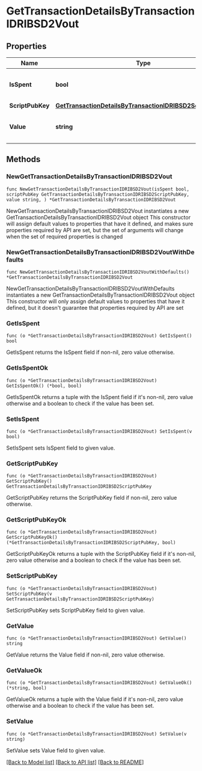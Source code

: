 # GetTransactionDetailsByTransactionIDRIBSD2Vout

## Properties

Name | Type | Description | Notes
------------ | ------------- | ------------- | -------------
**IsSpent** | **bool** | Defines whether the output is spent or not. | 
**ScriptPubKey** | [**GetTransactionDetailsByTransactionIDRIBSD2ScriptPubKey**](GetTransactionDetailsByTransactionIDRIBSD2ScriptPubKey.md) |  | 
**Value** | **string** | Represents the sent/received amount. | 

## Methods

### NewGetTransactionDetailsByTransactionIDRIBSD2Vout

`func NewGetTransactionDetailsByTransactionIDRIBSD2Vout(isSpent bool, scriptPubKey GetTransactionDetailsByTransactionIDRIBSD2ScriptPubKey, value string, ) *GetTransactionDetailsByTransactionIDRIBSD2Vout`

NewGetTransactionDetailsByTransactionIDRIBSD2Vout instantiates a new GetTransactionDetailsByTransactionIDRIBSD2Vout object
This constructor will assign default values to properties that have it defined,
and makes sure properties required by API are set, but the set of arguments
will change when the set of required properties is changed

### NewGetTransactionDetailsByTransactionIDRIBSD2VoutWithDefaults

`func NewGetTransactionDetailsByTransactionIDRIBSD2VoutWithDefaults() *GetTransactionDetailsByTransactionIDRIBSD2Vout`

NewGetTransactionDetailsByTransactionIDRIBSD2VoutWithDefaults instantiates a new GetTransactionDetailsByTransactionIDRIBSD2Vout object
This constructor will only assign default values to properties that have it defined,
but it doesn't guarantee that properties required by API are set

### GetIsSpent

`func (o *GetTransactionDetailsByTransactionIDRIBSD2Vout) GetIsSpent() bool`

GetIsSpent returns the IsSpent field if non-nil, zero value otherwise.

### GetIsSpentOk

`func (o *GetTransactionDetailsByTransactionIDRIBSD2Vout) GetIsSpentOk() (*bool, bool)`

GetIsSpentOk returns a tuple with the IsSpent field if it's non-nil, zero value otherwise
and a boolean to check if the value has been set.

### SetIsSpent

`func (o *GetTransactionDetailsByTransactionIDRIBSD2Vout) SetIsSpent(v bool)`

SetIsSpent sets IsSpent field to given value.


### GetScriptPubKey

`func (o *GetTransactionDetailsByTransactionIDRIBSD2Vout) GetScriptPubKey() GetTransactionDetailsByTransactionIDRIBSD2ScriptPubKey`

GetScriptPubKey returns the ScriptPubKey field if non-nil, zero value otherwise.

### GetScriptPubKeyOk

`func (o *GetTransactionDetailsByTransactionIDRIBSD2Vout) GetScriptPubKeyOk() (*GetTransactionDetailsByTransactionIDRIBSD2ScriptPubKey, bool)`

GetScriptPubKeyOk returns a tuple with the ScriptPubKey field if it's non-nil, zero value otherwise
and a boolean to check if the value has been set.

### SetScriptPubKey

`func (o *GetTransactionDetailsByTransactionIDRIBSD2Vout) SetScriptPubKey(v GetTransactionDetailsByTransactionIDRIBSD2ScriptPubKey)`

SetScriptPubKey sets ScriptPubKey field to given value.


### GetValue

`func (o *GetTransactionDetailsByTransactionIDRIBSD2Vout) GetValue() string`

GetValue returns the Value field if non-nil, zero value otherwise.

### GetValueOk

`func (o *GetTransactionDetailsByTransactionIDRIBSD2Vout) GetValueOk() (*string, bool)`

GetValueOk returns a tuple with the Value field if it's non-nil, zero value otherwise
and a boolean to check if the value has been set.

### SetValue

`func (o *GetTransactionDetailsByTransactionIDRIBSD2Vout) SetValue(v string)`

SetValue sets Value field to given value.



[[Back to Model list]](../README.md#documentation-for-models) [[Back to API list]](../README.md#documentation-for-api-endpoints) [[Back to README]](../README.md)


